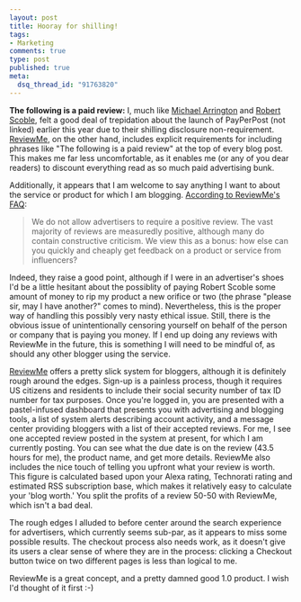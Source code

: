 ```yaml
--- 
layout: post
title: Hooray for shilling!
tags: 
- Marketing
comments: true
type: post
published: true
meta: 
  dsq_thread_id: "91763820"
---
```

<strong>The following is a paid review:</strong>
  I, much like <a href="http://www.techcrunch.com/2006/10/29/payperpost-is-now-officially-absurd/trackback/">Michael Arrington</a> and <a href="http://scobleizer.com/2006/10/15/blog-integrity-is-important/">Robert Scoble</a>, felt a good deal of trepidation about the launch of PayPerPost (not linked) earlier this year due to their shilling disclosure non-requirement. <a href="http://www.reviewme.com">ReviewMe</a>, on the other hand, includes explicit requirements for including phrases like "The following is a paid review" at the top of every blog post. This makes me far less uncomfortable, as it enables me (or any of you dear readers) to discount everything read as so much paid advertising bunk.

  Additionally, it appears that I am welcome to say anything I want to about the service or product for which I am blogging. <a href="http://www.reviewme.com/faq.php#reqpos">According to ReviewMe's FAQ</a>:
  <blockquote>We do not allow advertisers to require a positive review. The vast majority of reviews are measuredly positive, although many do contain constructive criticism. We view this as a bonus: how else can you quickly and cheaply get feedback on a product or service from influencers? </blockquote>

  Indeed, they raise a good point, although if I were in an advertiser's shoes I'd be a little hesitant about the possiblity of paying Robert Scoble some amount of money to rip my product a new orifice or two (the phrase "please sir, may I have another?" comes to mind). Nevertheless, this is the proper way of handling this possibly very nasty ethical issue. Still, there is the obvious issue of unintentionally censoring yourself on behalf of the person or company that is paying you money. If I end up doing any reviews with ReviewMe in the future, this is something I will need to be mindful of, as should any other blogger using the service.

  <a href="http://www.reviewme.com">ReviewMe</a> offers a pretty slick system for bloggers, although it is definitely rough around the edges. Sign-up is a painless process, though it requires US citizens and residents to include their social security number of tax ID number for tax purposes. Once you're logged in, you are presented with a pastel-infused dashboard that presents you with advertising and blogging tools, a list of system alerts describing account activity, and a message center providing bloggers with a list of their accepted reviews. For me, I see one accepted review posted in the system at present, for which I am currently posting. You can see what the due date is on the review (43.5 hours for me), the product name, and get more details. ReviewMe also includes the nice touch of telling you upfront what your review is worth. This figure is calculated based upon your Alexa rating, Technorati rating and estimated RSS subscription base, which makes it relatively easy to calculate your 'blog worth.' You split the profits of a review 50-50 with ReviewMe, which isn't a bad deal.

  The rough edges I alluded to before center around the search experience for advertisers, which currently seems sub-par, as it appears to miss some possible results. The checkout process also needs work, as it doesn't give its users a clear sense of where they are in the process: clicking a Checkout button twice on two different pages is less than logical to me.

  ReviewMe is a great concept, and a pretty damned good 1.0 product. I wish I'd thought of it first :-)
